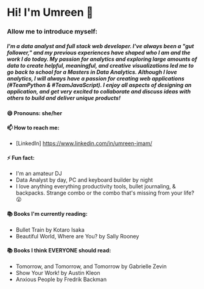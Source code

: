 # Hi! I'm Umreen :wave:

### Allow me to introduce myself: 
##### I'm a data analyst and full stack web developer. I've always been a "gut follower," and my previous experiences have shaped who I am and the work I do today. My passion for analytics and exploring large amounts of data to create helpful, meaningful, and creative visualizations led me to go back to school for a Masters in Data Analytics.  Although I love analytics, I will always have a passion for creating web applications (#TeamPython & #TeamJavaScript). I enjoy all aspects of designing an application, and get very excited to collaborate and discuss ideas with others to build and deliver unique products!

#### 😄 Pronouns: she/her

#### 📫 How to reach me:
  * [LinkedIn] https://www.linkedin.com/in/umreen-imam/

#### ⚡ Fun fact:
  
  * I'm an amateur DJ 
  * Data Analyst by day, PC and keyboard builder by night
  * I love anything everything productivity tools, bullet journaling, & backpacks. Strange combo or the combo that's missing from your life? :open_mouth:

#### :books: Books I'm currently reading: 
  * Bullet Train by Kotaro Isaka <br/>
  * Beautiful World, Where are You? by Sally Rooney <br/>
  
#### :books: Books I think EVERYONE should read: 
   * Tomorrow, and Tomorrow, and Tomorrow by Gabrielle Zevin <br/> 
   * Show Your Work! by Austin Kleon <br/>
   * Anxious People by Fredrik Backman
